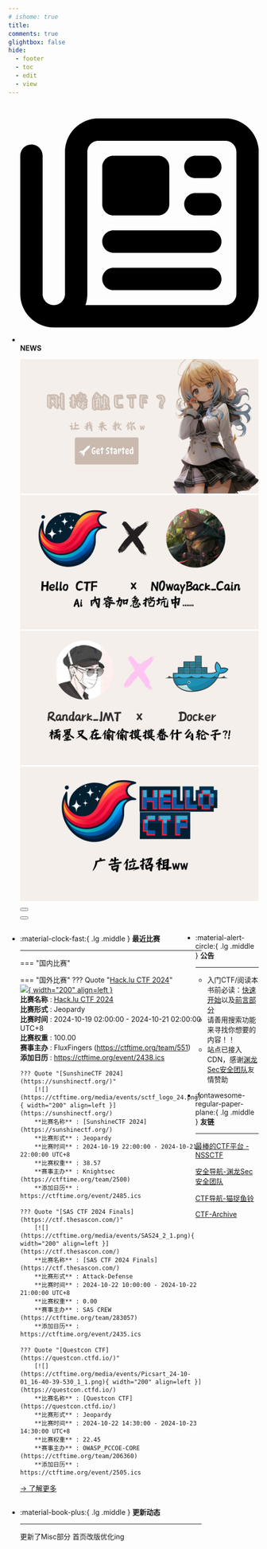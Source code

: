 ```yaml
---
# ishome: true
title: 
comments: true
glightbox: false
hide:
  - footer
  - toc
  - edit
  - view
---
```


<div class="grid cards">
    <ul>
        <li>
            <p><span class="twemoji lg middle"><svg xmlns="http://www.w3.org/2000/svg"
                        viewBox="0 0 512 512"><!--! Font Awesome Free 6.5.1 by @fontawesome - https://fontawesome.com License - https://fontawesome.com/license/free (Icons: CC BY 4.0, Fonts: SIL OFL 1.1, Code: MIT License) Copyright 2023 Fonticons, Inc.-->
                        <path
                            d="M168 80c-13.3 0-24 10.7-24 24v304c0 8.4-1.4 16.5-4.1 24H440c13.3 0 24-10.7 24-24V104c0-13.3-10.7-24-24-24H168zM72 480c-39.8 0-72-32.2-72-72V112c0-13.3 10.7-24 24-24s24 10.7 24 24v296c0 13.3 10.7 24 24 24s24-10.7 24-24V104c0-39.8 32.2-72 72-72h272c39.8 0 72 32.2 72 72v304c0 39.8-32.2 72-72 72H72zm104-344c0-13.3 10.7-24 24-24h96c13.3 0 24 10.7 24 24v80c0 13.3-10.7 24-24 24h-96c-13.3 0-24-10.7-24-24v-80zm200-24h32c13.3 0 24 10.7 24 24s-10.7 24-24 24h-32c-13.3 0-24-10.7-24-24s10.7-24 24-24zm0 80h32c13.3 0 24 10.7 24 24s-10.7 24-24 24h-32c-13.3 0-24-10.7-24-24s10.7-24 24-24zm-176 80h208c13.3 0 24 10.7 24 24s-10.7 24-24 24H200c-13.3 0-24-10.7-24-24s10.7-24 24-24zm0 80h208c13.3 0 24 10.7 24 24s-10.7 24-24 24H200c-13.3 0-24-10.7-24-24s10.7-24 24-24z">
                        </path>
                    </svg></span> <strong>NEWS</strong></p>
            <div class="grid cards">
                <div class="carousel">
                    <div class="carousel-container">
                        <a href="../HC_Start/" target="_blank"><img src="./assets/banner-quickstart.png" /></a>
                        <a href="../HC_AI/" target="_blank"><img src="./assets/banner-update.png" /></a>
                        <a href="https://github.com/CTF-Archives" target="_blank"><img
                                src="./assets/banner-Achieve.png" /></a>
                        <a href="javascript:alert$.next('我很可爱，请给我钱w');"><img
                                src="./assets/Banner-imcutesogivememoney.png" /></a>
                    </div>
                    <!-- 触发 hover 的区域 -->
                    <div class="carousel-hover left">
                        <button class="carousel-btn left" onclick="leftShift()"></button>
                    </div>
                    <div class="carousel-hover right">
                        <button class="carousel-btn right" onclick="rightShift()"></button>
                    </div>
                    <div class="carousel-bottom"></div>
                </div>
            </div>
        </li>
    </ul>
</div>

<div class="grid grid-cols-8 gap-4" style="display: grid;grid-template-columns: 70% 30%;" markdown>

<div class="grid cards" style="display: grid; grid-template-columns: 1fr;" markdown>

<div class="grid cards" markdown>

-   :material-clock-fast:{ .lg .middle } __最近比赛__

    ---
    <!-- 主页赛事展示_开始 -->
    === "国内比赛"
    
    === "国外比赛"
        ??? Quote "[Hack.lu CTF 2024](https://flu.xxx/)"  
            [![](https://ctftime.org/media/events/logo-small.png){ width="200" align=left }](https://flu.xxx/)  
            **比赛名称** : [Hack.lu CTF 2024](https://flu.xxx/)  
            **比赛形式** : Jeopardy  
            **比赛时间** : 2024-10-19 02:00:00 - 2024-10-21 02:00:00 UTC+8  
            **比赛权重** : 100.00  
            **赛事主办** : FluxFingers (https://ctftime.org/team/551)  
            **添加日历** : https://ctftime.org/event/2438.ics  
            
        ??? Quote "[SunshineCTF 2024](https://sunshinectf.org/)"  
            [![](https://ctftime.org/media/events/sctf_logo_24.png){ width="200" align=left }](https://sunshinectf.org/)  
            **比赛名称** : [SunshineCTF 2024](https://sunshinectf.org/)  
            **比赛形式** : Jeopardy  
            **比赛时间** : 2024-10-19 22:00:00 - 2024-10-21 22:00:00 UTC+8  
            **比赛权重** : 38.57  
            **赛事主办** : Knightsec (https://ctftime.org/team/2500)  
            **添加日历** : https://ctftime.org/event/2485.ics  
            
        ??? Quote "[SAS CTF 2024 Finals](https://ctf.thesascon.com/)"  
            [![](https://ctftime.org/media/events/SAS24_2_1.png){ width="200" align=left }](https://ctf.thesascon.com/)  
            **比赛名称** : [SAS CTF 2024 Finals](https://ctf.thesascon.com/)  
            **比赛形式** : Attack-Defense  
            **比赛时间** : 2024-10-22 10:00:00 - 2024-10-22 21:00:00 UTC+8  
            **比赛权重** : 0.00  
            **赛事主办** : SAS CREW (https://ctftime.org/team/283057)  
            **添加日历** : https://ctftime.org/event/2435.ics  
            
        ??? Quote "[Questcon CTF](https://questcon.ctfd.io/)"  
            [![](https://ctftime.org/media/events/Picsart_24-10-01_16-40-39-530_1_1.png){ width="200" align=left }](https://questcon.ctfd.io/)  
            **比赛名称** : [Questcon CTF](https://questcon.ctfd.io/)  
            **比赛形式** : Jeopardy  
            **比赛时间** : 2024-10-22 14:30:00 - 2024-10-23 14:30:00 UTC+8  
            **比赛权重** : 22.45  
            **赛事主办** : OWASP_PCCOE-CORE (https://ctftime.org/team/206360)  
            **添加日历** : https://ctftime.org/event/2505.ics  
            
    <!-- 主页赛事展示_结束 -->
    [→ 了解更多](./Event/)

</div>
  <div class="grid cards" markdown>

-   :material-book-plus:{ .lg .middle } __更新动态__

    ---

    更新了Misc部分 首页改版优化ing

</div>  
</div>
<div class="grid cards" markdown>

<div class="grid cards" markdown>

-   :material-alert-circle:{ .lg .middle } __公告__

    ---

    - 入门CTF/阅读本书前必读：[快速开始](./HC_Start/)以及[前言部分](./HC_Preface/)  
    - 请善用搜索功能来寻找你想要的内容！！
    - 站点已接入 CDN，感谢[渊龙Sec安全团队](https://dh.aabyss.cn)友情赞助

-   :fontawesome-regular-paper-plane:{ .lg .middle } __友链__

    ---

    [最棒的CTF平台 - NSSCTF](https://www.nssctf.cn/)  

    [安全导航-渊龙Sec安全团队](https://dh.aabyss.cn)    

    [CTF导航-猫捉鱼铃](https://ctf.mzy0.com/)

    [CTF-Archive](https://github.com/CTF-Archives)

</div>   

</div>

</div>
